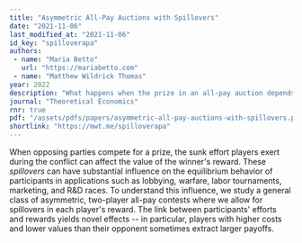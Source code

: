 ```yaml
---
title: "Asymmetric All-Pay Auctions with Spillovers"
date: "2021-11-06"
last_modified_at: "2021-11-06"
id_key: "spilloverapa"
authors:
 - name: "Maria Betto"
   url: "https://mariabetto.com"
 - name: "Matthew Wildrick Thomas"
year: 2022
description: "What happens when the prize in an all-pay auction depends on players' bids?"
journal: "Theoretical Economics"
rnr: true
pdf: "/assets/pdfs/papers/asymmetric-all-pay-auctions-with-spillovers.pdf"
shortlink: "https://mwt.me/spilloverapa"
---
```


When opposing parties compete for a  prize, the sunk effort players exert during the conflict can affect the value of the winner's reward. These *spillovers* can have substantial influence on the equilibrium behavior of participants in applications such as lobbying, warfare, labor tournaments, marketing, and R&D races. To understand this influence, we study a general class of asymmetric, two-player all-pay contests where we allow for spillovers in each player's reward.  The link between participants' efforts and rewards yields novel effects -- in particular, players with higher costs and lower values than their opponent sometimes extract larger payoffs.